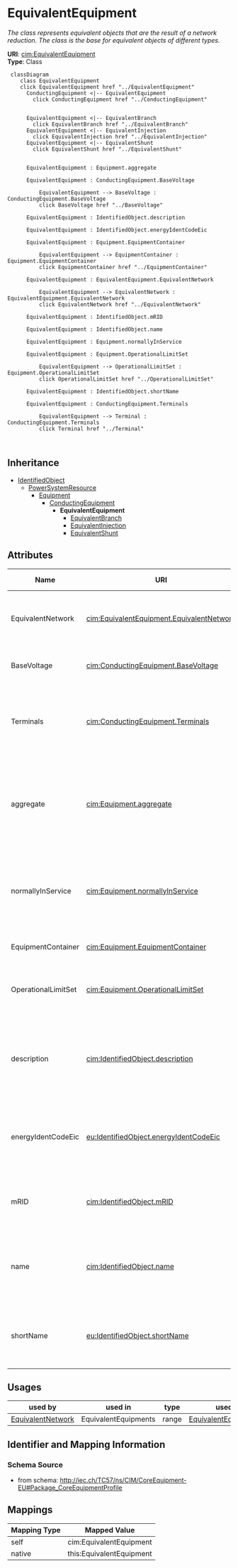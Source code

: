 # EquivalentEquipment


_The class represents equivalent objects that are the result of a network reduction. The class is the base for equivalent objects of different types._





**URI**: [cim:EquivalentEquipment](http://iec.ch/TC57/CIM100#EquivalentEquipment)<br />
**Type**: Class




```mermaid
 classDiagram
    class EquivalentEquipment
    click EquivalentEquipment href "../EquivalentEquipment"
      ConductingEquipment <|-- EquivalentEquipment
        click ConductingEquipment href "../ConductingEquipment"
      

      EquivalentEquipment <|-- EquivalentBranch
        click EquivalentBranch href "../EquivalentBranch"
      EquivalentEquipment <|-- EquivalentInjection
        click EquivalentInjection href "../EquivalentInjection"
      EquivalentEquipment <|-- EquivalentShunt
        click EquivalentShunt href "../EquivalentShunt"
      
      
      EquivalentEquipment : Equipment.aggregate
        
      EquivalentEquipment : ConductingEquipment.BaseVoltage
        
          EquivalentEquipment --> BaseVoltage : ConductingEquipment.BaseVoltage
          click BaseVoltage href "../BaseVoltage"
        
      EquivalentEquipment : IdentifiedObject.description
        
      EquivalentEquipment : IdentifiedObject.energyIdentCodeEic
        
      EquivalentEquipment : Equipment.EquipmentContainer
        
          EquivalentEquipment --> EquipmentContainer : Equipment.EquipmentContainer
          click EquipmentContainer href "../EquipmentContainer"
        
      EquivalentEquipment : EquivalentEquipment.EquivalentNetwork
        
          EquivalentEquipment --> EquivalentNetwork : EquivalentEquipment.EquivalentNetwork
          click EquivalentNetwork href "../EquivalentNetwork"
        
      EquivalentEquipment : IdentifiedObject.mRID
        
      EquivalentEquipment : IdentifiedObject.name
        
      EquivalentEquipment : Equipment.normallyInService
        
      EquivalentEquipment : Equipment.OperationalLimitSet
        
          EquivalentEquipment --> OperationalLimitSet : Equipment.OperationalLimitSet
          click OperationalLimitSet href "../OperationalLimitSet"
        
      EquivalentEquipment : IdentifiedObject.shortName
        
      EquivalentEquipment : ConductingEquipment.Terminals
        
          EquivalentEquipment --> Terminal : ConductingEquipment.Terminals
          click Terminal href "../Terminal"
        
      
```





## Inheritance
* [IdentifiedObject](IdentifiedObject.md)
    * [PowerSystemResource](PowerSystemResource.md)
        * [Equipment](Equipment.md)
            * [ConductingEquipment](ConductingEquipment.md)
                * **EquivalentEquipment**
                    * [EquivalentBranch](EquivalentBranch.md)
                    * [EquivalentInjection](EquivalentInjection.md)
                    * [EquivalentShunt](EquivalentShunt.md)



## Attributes


| Name | URI | Cardinality and Range | Description | Inheritance |
| ---  | --- | --- | --- | --- |
| EquivalentNetwork | [cim:EquivalentEquipment.EquivalentNetwork](http://iec.ch/TC57/CIM100#EquivalentEquipment.EquivalentNetwork) | 0..1 <br />  [EquivalentNetwork](EquivalentNetwork.md)  | The equivalent where the reduced model belongs | direct |
| BaseVoltage | [cim:ConductingEquipment.BaseVoltage](http://iec.ch/TC57/CIM100#ConductingEquipment.BaseVoltage) | 0..1 <br />  [BaseVoltage](BaseVoltage.md)  | Base voltage of this conducting equipment | [ConductingEquipment](ConductingEquipment.md) |
| Terminals | [cim:ConductingEquipment.Terminals](http://iec.ch/TC57/CIM100#ConductingEquipment.Terminals) | * <br />  [Terminal](Terminal.md)  | Conducting equipment have terminals that may be connected to other conducting... | [ConductingEquipment](ConductingEquipment.md) |
| aggregate | [cim:Equipment.aggregate](http://iec.ch/TC57/CIM100#Equipment.aggregate) | 0..1 <br />  boolean  | The aggregate flag provides an alternative way of representing an aggregated ... | [Equipment](Equipment.md) |
| normallyInService | [cim:Equipment.normallyInService](http://iec.ch/TC57/CIM100#Equipment.normallyInService) | 0..1 <br />  boolean  | Specifies the availability of the equipment under normal operating conditions | [Equipment](Equipment.md) |
| EquipmentContainer | [cim:Equipment.EquipmentContainer](http://iec.ch/TC57/CIM100#Equipment.EquipmentContainer) | 0..1 <br />  [EquipmentContainer](EquipmentContainer.md)  | Container of this equipment | [Equipment](Equipment.md) |
| OperationalLimitSet | [cim:Equipment.OperationalLimitSet](http://iec.ch/TC57/CIM100#Equipment.OperationalLimitSet) | * <br />  [OperationalLimitSet](OperationalLimitSet.md)  | The operational limit sets associated with this equipment | [Equipment](Equipment.md) |
| description | [cim:IdentifiedObject.description](http://iec.ch/TC57/CIM100#IdentifiedObject.description) | 0..1 <br />  string  | The description is a free human readable text describing or naming the object | [IdentifiedObject](IdentifiedObject.md) |
| energyIdentCodeEic | [eu:IdentifiedObject.energyIdentCodeEic](http://iec.ch/TC57/CIM100-European#IdentifiedObject.energyIdentCodeEic) | 0..1 <br />  string  | The attribute is used for an exchange of the EIC code (Energy identification ... | [IdentifiedObject](IdentifiedObject.md) |
| mRID | [cim:IdentifiedObject.mRID](http://iec.ch/TC57/CIM100#IdentifiedObject.mRID) | 1 <br />  string  | Master resource identifier issued by a model authority | [IdentifiedObject](IdentifiedObject.md) |
| name | [cim:IdentifiedObject.name](http://iec.ch/TC57/CIM100#IdentifiedObject.name) | 1 <br />  string  | The name is any free human readable and possibly non unique text naming the o... | [IdentifiedObject](IdentifiedObject.md) |
| shortName | [eu:IdentifiedObject.shortName](http://iec.ch/TC57/CIM100-European#IdentifiedObject.shortName) | 0..1 <br />  string  | The attribute is used for an exchange of a human readable short name with len... | [IdentifiedObject](IdentifiedObject.md) |





## Usages

| used by | used in | type | used |
| ---  | --- | --- | --- |
| [EquivalentNetwork](EquivalentNetwork.md) | EquivalentEquipments | range | [EquivalentEquipment](EquivalentEquipment.md) |






## Identifier and Mapping Information







### Schema Source


* from schema: http://iec.ch/TC57/ns/CIM/CoreEquipment-EU#Package_CoreEquipmentProfile





## Mappings

| Mapping Type | Mapped Value |
| ---  | ---  |
| self | cim:EquivalentEquipment |
| native | this:EquivalentEquipment |




